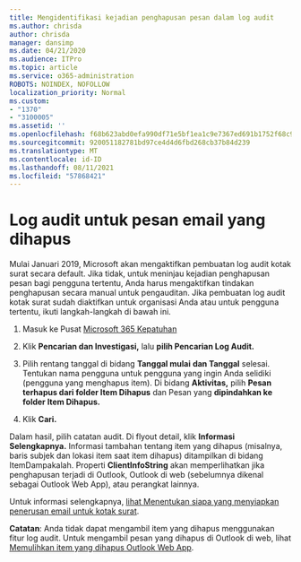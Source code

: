 ```yaml
---
title: Mengidentifikasi kejadian penghapusan pesan dalam log audit
ms.author: chrisda
author: chrisda
manager: dansimp
ms.date: 04/21/2020
ms.audience: ITPro
ms.topic: article
ms.service: o365-administration
ROBOTS: NOINDEX, NOFOLLOW
localization_priority: Normal
ms.custom:
- "1370"
- "3100005"
ms.assetid: ''
ms.openlocfilehash: f68b623abd0efa990df71e5bf1ea1c9e7367ed691b1752f68c971e973922a63d
ms.sourcegitcommit: 920051182781bd97ce4d4d6fbd268cb37b84d239
ms.translationtype: MT
ms.contentlocale: id-ID
ms.lasthandoff: 08/11/2021
ms.locfileid: "57868421"
---
```

# <a name="audit-logs-for-deleted-email-messages"></a>Log audit untuk pesan email yang dihapus

Mulai Januari 2019, Microsoft akan mengaktifkan pembuatan log audit kotak surat secara default. Jika tidak, untuk meninjau kejadian penghapusan pesan bagi pengguna tertentu, Anda harus mengaktifkan tindakan penghapusan secara manual untuk pengauditan. Jika pembuatan log audit kotak surat sudah diaktifkan untuk organisasi Anda atau untuk pengguna tertentu, ikuti langkah-langkah di bawah ini.

1. Masuk ke Pusat [Microsoft 365 Kepatuhan](https://protection.office.com/)

2. Klik **Pencarian dan Investigasi,** lalu **pilih Pencarian Log Audit.**

3. Pilih rentang tanggal di bidang **Tanggal mulai** **dan Tanggal** selesai. Tentukan nama pengguna untuk pengguna yang ingin Anda selidiki (pengguna yang menghapus item). Di bidang **Aktivitas,** pilih **Pesan terhapus dari folder Item Dihapus** dan Pesan yang **dipindahkan ke folder Item Dihapus.**

4. Klik **Cari.**

Dalam hasil, pilih catatan audit. Di flyout detail, klik **Informasi Selengkapnya.** Informasi tambahan tentang item yang dihapus (misalnya, baris subjek dan lokasi item saat item dihapus) ditampilkan di bidang ItemDampakalah.  Properti **ClientInfoString** akan memperlihatkan jika penghapusan terjadi di Outlook, Outlook di web (sebelumnya dikenal sebagai Outlook Web App), atau perangkat lainnya.

Untuk informasi selengkapnya, [lihat Menentukan siapa yang menyiapkan penerusan email untuk kotak surat](https://docs.microsoft.com/microsoft-365/compliance/auditing-troubleshooting-scenarios#determine-if-a-user-deleted-email-items).

**Catatan**: Anda tidak dapat mengambil item yang dihapus menggunakan fitur log audit. Untuk mengambil pesan yang dihapus di Outlook di web, lihat [Memulihkan item yang dihapus Outlook Web App](https://support.office.com/article/C3D8FC15-EEEF-4F1C-81DF-E27964B7EDD4).

